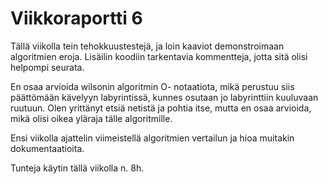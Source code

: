 # Viikkoraportti 6

Tällä viikolla tein tehokkuustestejä, ja loin kaaviot demonstroimaan algoritmien eroja. Lisäilin koodiin tarkentavia kommentteja, jotta sitä olisi helpompi seurata.

En osaa arvioida wilsonin algoritmin O- notaatiota, mikä perustuu siis päättömään kävelyyn labyrintissä, kunnes osutaan jo labyrinttiin kuuluvaan ruutuun. Olen yrittänyt etsiä netistä ja pohtia itse, mutta en osaa arvioida, mikä olisi oikea yläraja tälle algoritmille. 

Ensi viikolla ajattelin viimeistellä algoritmien vertailun ja hioa muitakin dokumentaatioita.

Tunteja käytin tällä viikolla n. 8h.